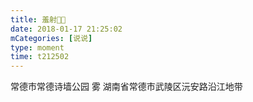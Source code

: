 ```yaml
---
title: 羞射🌚🌚
date: 2018-01-17 21:25:02
mCategories: [说说]
type: moment
time: t212502
---
```


<div id="pics-20180117212502"></div>

<script src="/lib/moment/pics.js"></script>
<script>
var data = [
    {"link": "2018-01-17_000000.jpeg", "type": "shuoshuo"},
    {"link": "2018-01-17_000001.jpeg", "type": "shuoshuo"}
];
picsRender(data, "pics-20180117212502");
</script>

常德市常德诗墙公园 雾
湖南省常德市武陵区沅安路沿江地带
